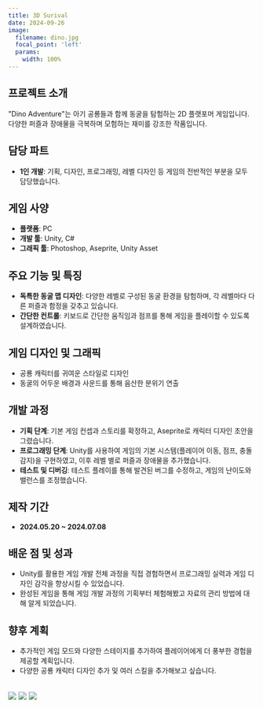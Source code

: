 ```yaml
---
title: 3D Surival
date: 2024-09-26
image:
  filename: dino.jpg
  focal_point: 'left'
  params:
    width: 100%
---
```


## 프로젝트 소개
"Dino Adventure"는 아기 공룡들과 함께 동굴을 탐험하는 2D 플랫포머 게임입니다. 다양한 퍼즐과 장애물을 극복하며 모험하는 재미를 강조한 작품입니다.

## 담당 파트
- **1인 개발**: 기획, 디자인, 프로그래밍, 레벨 디자인 등 게임의 전반적인 부분을 모두 담당했습니다.

## 게임 사양
- **플랫폼**: PC
- **개발 툴**: Unity, C#
- **그래픽 툴**: Photoshop, Aseprite, Unity Asset

## 주요 기능 및 특징
- **독특한 동굴 맵 디자인**: 다양한 레벨로 구성된 동굴 환경을 탐험하며, 각 레벨마다 다른 퍼즐과 함정을 갖추고 있습니다.
- **간단한 컨트롤**: 키보드로 간단한 움직임과 점프를 통해 게임을 플레이할 수 있도록 설계하였습니다.

## 게임 디자인 및 그래픽
- 공룡 캐릭터를 귀여운 스타일로 디자인 
- 동굴의 어두운 배경과 사운드를 통해 음산한 분위기 연출

## 개발 과정
- **기획 단계**: 기본 게임 컨셉과 스토리를 확정하고, Aseprite로 캐릭터 디자인 초안을 그렸습니다.
- **프로그래밍 단계**: Unity를 사용하여 게임의 기본 시스템(플레이어 이동, 점프, 충돌 감지)을 구현하였고, 이후 레벨 별로 퍼즐과 장애물을 추가했습니다.
- **테스트 및 디버깅**: 테스트 플레이를 통해 발견된 버그를 수정하고, 게임의 난이도와 밸런스를 조정했습니다.

## 제작 기간
- **2024.05.20 ~ 2024.07.08**

## 배운 점 및 성과
- Unity를 활용한 게임 개발 전체 과정을 직접 경험하면서 프로그래밍 실력과 게임 디자인 감각을 향상시킬 수 있었습니다.
- 완성된 게임을 통해 게임 개발 과정의 기획부터 체험해봤고 자료의 관리 방법에 대해 알게 되었습니다.

## 향후 계획
- 추가적인 게임 모드와 다양한 스테이지를 추가하여 플레이어에게 더 풍부한 경험을 제공할 계획입니다.
- 다양한 공룡 캐릭터 디자인 추가 및 여러 스킬을 추가해보고 싶습니다.

![](dinowhite.png)
![](dinoattack.png)
![](enemy.png)
---
